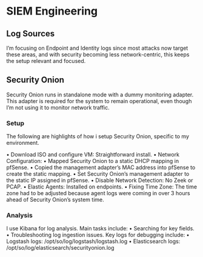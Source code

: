 # SIEM Engineering

## Log Sources

I’m focusing on Endpoint and Identity logs since most attacks now target these areas, and with security becoming less network-centric, this keeps the setup relevant and focused.

## Security Onion

Security Onion runs in standalone mode with a dummy monitoring adapter. This adapter is required for the system to remain operational, even though I’m not using it to monitor network traffic.

### Setup

The following are highlights of how i setup Security Onion, specific to my environment. 

•	Download ISO and configure VM: Straightforward install.
•	Network Configuration:
	•	Mapped Security Onion to a static DHCP mapping in pfSense.
	•	Copied the management adapter’s MAC address into pfSense to create the static mapping.
	•	Set Security Onion’s management adapter to the static IP assigned in pfSense.
•	Disable Network Detection: No Zeek or PCAP.
•	Elastic Agents: Installed on endpoints.
•	Fixing Time Zone: The time zone had to be adjusted because agent logs were coming in over 3 hours ahead of Security Onion’s system time.

### Analysis

I use Kibana for log analysis. Main tasks include:
	•	Searching for key fields.
	•	Troubleshooting log ingestion issues. Key logs for debugging include:
	•	Logstash logs: /opt/so/log/logstash/logstash.log
	•	Elasticsearch logs: /opt/so/log/elasticsearch/securityonion.log
